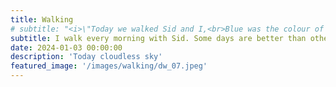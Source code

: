 ```yaml
---
title: Walking
# subtitle: "<i>\"Today we walked Sid and I,<br>Blue was the colour of the cloudless sky\"</i>"
subtitle: I walk every morning with Sid. Some days are better than others...
date: 2024-01-03 00:00:00
description: 'Today cloudless sky'  
featured_image: '/images/walking/dw_07.jpeg'
---
```

<div class="gallery" data-columns="2">
	<img src="/images/walking/dw_01.jpeg" alt="" data-echo="/images/walking/dw_01.jpeg">
	<img src="/images/walking/dw_02.jpeg" alt="" data-echo="/images/walking/dw_02.jpeg">
	<img src="/images/walking/dw_16.jpeg" alt="" data-echo="/images/walking/dw_16.jpeg">
	<img src="/images/walking/dw_03.jpeg" alt="" data-echo="/images/walking/dw_03.jpeg">
	<img src="/images/walking/dw_04.jpeg" alt="" data-echo="/images/walking/dw_04.jpeg">
	<img src="/images/walking/dw_05.jpeg" alt="" data-echo="/images/walking/dw_05.jpeg">
	<img src="/images/walking/dw_06.jpeg" alt="" data-echo="/images/walking/dw_06.jpeg">
	<img src="/images/walking/dw_07.jpeg" alt="" data-echo="/images/walking/dw_07.jpeg">
	<img src="/images/walking/dw_08.jpeg" alt="" data-echo="/images/walking/dw_08.jpeg">
	<img src="/images/walking/dw_09.jpeg" alt="" data-echo="/images/walking/dw_09.jpeg">
	<img src="/images/walking/dw_14.jpeg" alt="" data-echo="/images/walking/dw_14.jpeg">
	<img src="/images/walking/dw_20.jpeg" alt="" data-echo="/images/walking/dw_20.jpeg">
	<img src="/images/walking/dw_22.jpeg" alt="" data-echo="/images/walking/dw_22.jpeg">
</div>